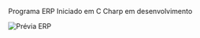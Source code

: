 Programa ERP Iniciado em C Charp em desenvolvimento 

![Prévia ERP](https://github.com/CarlosEnglerADS/Projeto-Programa-ERP/assets/125681322/32e27dcf-1c7b-46c4-a804-8e6b4c8ec989)
